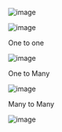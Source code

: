 
![image](https://github.com/user-attachments/assets/2b217962-d488-451d-ba8b-f121d3a81b65)


![image](https://github.com/user-attachments/assets/eec7bda5-52e5-469e-a44d-0d2cbeeff5af)

One to one

![image](https://github.com/user-attachments/assets/d4f9262a-de13-4a44-80c7-ed9c0ef7acf4)

One to Many

![image](https://github.com/user-attachments/assets/86524102-9f59-42d1-8d9b-da6402d6e00d)

Many to Many 

![image](https://github.com/user-attachments/assets/81367202-7c5d-4050-ba8d-bbd4ffd4a063)
